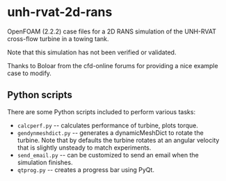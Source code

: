 unh-rvat-2d-rans
================
OpenFOAM (2.2.2) case files for a 2D RANS simulation of the UNH-RVAT cross-flow turbine in a towing tank.

Note that this simulation has not been verified or validated.

Thanks to Boloar from the cfd-online forums for providing a nice example case to modify. 

Python scripts
--------------
There are some Python scripts included to perform various tasks:

  * `calcperf.py` -- calculates performance of turbine, plots torque.
  * `gendynmeshdict.py` -- generates a dynamicMeshDict to rotate the turbine. Note that by defaults the turbine
                     rotates at an angular velocity that is slightly unsteady to match experiments.
  * `send_email.py` -- can be customized to send an email when the simulation finishes.
  * `qtprog.py` -- creates a progress bar using PyQt.
